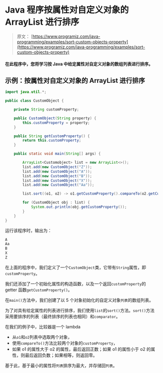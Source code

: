 # Java 程序按属性对自定义对象的 ArrayList 进行排序

> 原文： [https://www.programiz.com/java-programming/examples/sort-custom-objects-property](https://www.programiz.com/java-programming/examples/sort-custom-objects-property)

#### 在此程序中，您将学习按 Java 中给定属性对自定义对象的数组列表进行排序。

## 示例：按属性对自定义对象的 ArrayList 进行排序

```java
import java.util.*;

public class CustomObject {

    private String customProperty;

    public CustomObject(String property) {
        this.customProperty = property;
    }

    public String getCustomProperty() {
        return this.customProperty;
    }

    public static void main(String[] args) {

        ArrayList<Customobject> list = new ArrayList<>();
        list.add(new CustomObject("Z"));
        list.add(new CustomObject("A"));
        list.add(new CustomObject("B"));
        list.add(new CustomObject("X"));
        list.add(new CustomObject("Aa"));

        list.sort((o1, o2) -> o1.getCustomProperty().compareTo(o2.getCustomProperty()));

        for (CustomObject obj : list) {
            System.out.println(obj.getCustomProperty());
        }
    }
}
```

运行该程序时，输出为：

```java
A
Aa
B
X
Z
```

在上面的程序中，我们定义了一个`CustomObject`类，它带有`String`属性，即`customProperty`。

我们还添加了一个初始化属性的构造函数，以及一个返回`customProperty`的 getter 函数`getCustomProperty()`。

在`main()`方法中，我们创建了以 5 个对象初始化的自定义对象`列表`的数组列表。

为了对具有给定属性的列表进行排序，我们使用`list`的`sort()`方法。`sort()`方法采用要排序的列表（最终排序的列表也相同）和`comparator`。

在我们的例子中，比较器是一个 lambda

*   从`o1`和`o2`列表中选取两个对象，
*   使用`compareTo()`方法比较两个对象的`customProperty`，
*   如果 o1 的属性大于 o2 的属性，最后返回正数；如果 o1 的属性小于 o2 的属性，则最后返回负数；如果相等，则返回零。

基于此，基于最小的属性将`列表`排序为最大，并存储回`列表`。